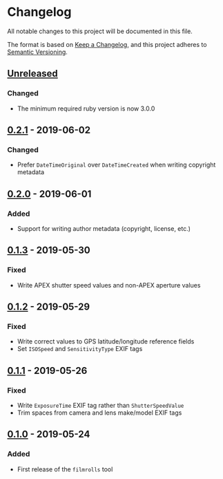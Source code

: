 # Changelog
All notable changes to this project will be documented in this file.

The format is based on [Keep a Changelog](https://keepachangelog.com/en/1.0.0/),
and this project adheres to [Semantic Versioning](https://semver.org/spec/v2.0.0.html).

## [Unreleased]
### Changed
- The minimum required ruby version is now 3.0.0

## [0.2.1] - 2019-06-02
### Changed
- Prefer `DateTimeOriginal` over `DateTimeCreated` when writing copyright metadata

## [0.2.0] - 2019-06-01
### Added
- Support for writing author metadata (copyright, license, etc.)

## [0.1.3] - 2019-05-30
### Fixed
- Write APEX shutter speed values and non-APEX aperture values

## [0.1.2] - 2019-05-29
### Fixed
- Write correct values to GPS latitude/longitude reference fields
- Set `ISOSpeed` and `SensitivityType` EXIF tags

## [0.1.1] - 2019-05-26
### Fixed
- Write `ExposureTime` EXIF tag rather than `ShutterSpeedValue`
- Trim spaces from camera and lens make/model EXIF tags

## [0.1.0] - 2019-05-24
### Added
- First release of the `filmrolls` tool

[Unreleased]: https://github.com/urdh/filmrolls/compare/v0.2.1...HEAD
[0.2.1]: https://github.com/urdh/filmrolls/compare/v0.2.0...v0.2.1
[0.2.0]: https://github.com/urdh/filmrolls/compare/v0.1.3...v0.2.0
[0.1.3]: https://github.com/urdh/filmrolls/compare/v0.1.2...v0.1.3
[0.1.2]: https://github.com/urdh/filmrolls/compare/v0.1.1...v0.1.2
[0.1.1]: https://github.com/urdh/filmrolls/compare/v0.1.0...v0.1.1
[0.1.0]: https://github.com/urdh/filmrolls/releases/tag/v0.1.0
